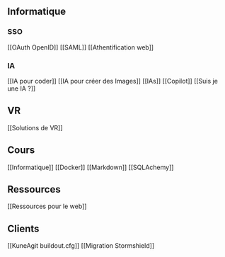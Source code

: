 ## Informatique
### SSO
[[OAuth OpenID]]
[[SAML]]
[[Athentification web]]

### IA
[[IA pour coder]]
[[IA pour créer des Images]]
[[IAs]]
[[Copilot]]
[[Suis je une IA ?]]

## VR
[[Solutions de VR]]

## Cours
[[Informatique]]
[[Docker]]
[[Markdown]]
[[SQLAchemy]]

## Ressources
[[Ressources pour le web]]

## Clients
[[KuneAgit buildout.cfg]]
[[Migration Stormshield]]

